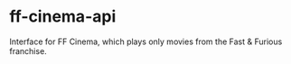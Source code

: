 # ff-cinema-api
 Interface for FF Cinema, which plays only movies from the Fast & Furious franchise.
